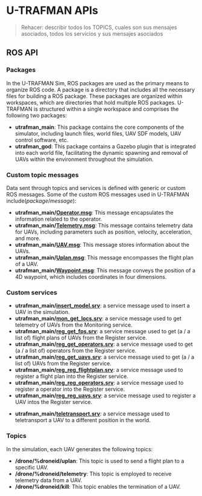 # U-TRAFMAN APIs 

> Rehacer: describir todos los TOPICS, cuales son sus mensajes asociados, todos los servicios y sus mensajes asociados

## ROS API


### Packages

In the U-TRAFMAN Sim, ROS packages are used as the primary means to organize ROS code. A package is a directory that includes all the necessary files for building a ROS package. These packages are organized within workspaces, which are directories that hold multiple ROS packages. U-TRAFMAN is structured within a single workspace and comprises the following two packages:
- **utrafman_main**: This package contains the core components of the simulator, including launch files, world files, UAV SDF models, UAV control software, etc.
- **utrafman_god**: This package contains a Gazebo plugin that is integrated into each world file, facilitating the dynamic spawning and removal of UAVs within the environment throughout the simulation.


### Custom topic messages
Data sent through topics and services is defined with generic or custom ROS messages. 
Some of the custom ROS messages used in U-TRAFMAN include(_package_/_message_):
- **utrafman_main/[Operator.msg](https://github.com/I3A-NavSys/utrafman_sim/tree/main/src/gazebo-ros/src/utrafman_main/msg/Operator.msg)**: This message encapsulates the information related to the operator.
- **utrafman_main/[Telemetry.msg](https://github.com/I3A-NavSys/utrafman_sim/tree/main/src/gazebo-ros/src/utrafman_main/msg/Telemetry.msg)**: This message contains telemetry data for UAVs, including parameters such as position, velocity, acceleration, and more.
- **utrafman_main/[UAV.msg](https://github.com/I3A-NavSys/utrafman_sim/tree/main/src/gazebo-ros/src/utrafman_main/msg/UAV.msg)**: This message stores information about the UAVs.
- **utrafman_main/[Uplan.msg](https://github.com/I3A-NavSys/utrafman_sim/tree/main/src/gazebo-ros/src/utrafman_main/msg/Uplan.msg)**: This message encompasses the flight plan of a UAV.
- **utrafman_main/[Waypoint.msg](https://github.com/I3A-NavSys/utrafman_sim/tree/main/src/gazebo-ros/src/utrafman_main/msg/Waypoint.msg)**: This message conveys the position of a 4D waypoint, which includes coordinates in four dimensions.


### Custom services
- **utrafman_main/[insert_model.srv](https://github.com/I3A-NavSys/utrafman_sim/tree/main/src/gazebo-ros/src/utrafman_main/srv/insert_model.srv)**: a service message used to insert a UAV in the simulation.
- **utrafman_main/[mon_get_locs.srv](https://github.com/I3A-NavSys/utrafman_sim/tree/main/src/gazebo-ros/src/utrafman_main/srv/mon_get_locs.srv)**: a service message used to get telemetry of UAVs from the Monitoring service.
- **utrafman_main/[reg_get_fps.srv](https://github.com/I3A-NavSys/utrafman_sim/tree/main/src/gazebo-ros/src/utrafman_main/srv/reg_get_fps.srv)**: a service message used to get (a / a list of) flight plans of UAVs from the Register service.
- **utrafman_main/[reg_get_operators.srv](https://github.com/I3A-NavSys/utrafman_sim/tree/main/src/gazebo-ros/src/utrafman_main/srv/reg_get_operators.srv)**: a service message used to get (a / a list of) operators from the Register service.
- **utrafman_main/[reg_get_uavs.srv](https://github.com/I3A-NavSys/utrafman_sim/tree/main/src/gazebo-ros/src/utrafman_main/srv/reg_get_uavs.srv)**: a service message used to get (a / a list of) UAVs from the Register service.
- **utrafman_main/[reg_reg_flightplan.srv](https://github.com/I3A-NavSys/utrafman_sim/tree/main/src/gazebo-ros/src/utrafman_main/srv/reg_reg_flightplan.srv)**: a service message used to register a flight plan into the Register service.
- **utrafman_main/[reg_reg_operators.srv](https://github.com/I3A-NavSys/utrafman_sim/tree/main/src/gazebo-ros/src/utrafman_main/srv/reg_reg_operators.srv)**: a service message used to register a operator into the Register service.
- **utrafman_main/[reg_reg_uavs.srv](https://github.com/I3A-NavSys/utrafman_sim/tree/main/src/gazebo-ros/src/utrafman_main/srv/reg_get_uavs.srv)**: a service message used to register a UAV intos the Register service.
<!-- Add the teletransport service -->
- **utrafman_main/[teletransport.srv](https://github.com/I3A-NavSys/utrafman_sim/tree/main/src/gazebo-ros/src/utrafman_main/srv/teletransport.srv)**: a service message used to teletransport a UAV to a different position in the world.


### Topics
In the simulation, each UAV generates the following topics:
- **/drone/%droneid/uplan**: This topic is used to send a flight plan to a specific UAV.
- **/drone/%droneid/telemetry**: This topic is employed to receive telemetry data from a UAV.
- **/drone/%droneid/kill**: This topic enables the termination of a UAV.
